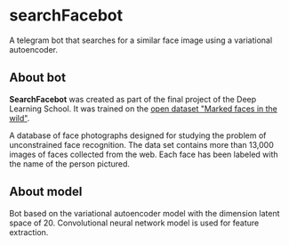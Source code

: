 # searchFacebot
A telegram bot that searches for a similar face image using a variational autoencoder.

## About bot
**SearchFacebot** was created as part of the final project of the Deep Learning School.
It was trained on the [open dataset "Marked faces in the wild"](http://vis-www.cs.umass.edu/lfw/).

A database of face photographs designed for studying the problem of unconstrained face recognition.
The data set contains more than 13,000 images of faces collected from the web.
Each face has been labeled with the name of the person pictured.

## About model
Bot based on the variational autoencoder model with the dimension latent space of 20. Convolutional neural network model is used for feature extraction.
